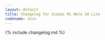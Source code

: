 ```yaml
---
layout: default
title: Changelog for Xiaomi Mi Note 10 Lite
codename: toco
---
```


{% include changelog.md %}
